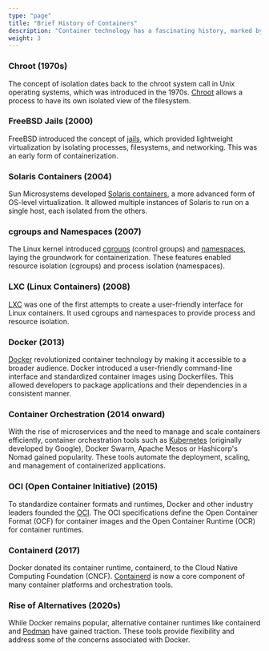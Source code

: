 ```yaml
---
type: "page"
title: "Brief History of Containers"
description: "Container technology has a fascinating history, marked by innovations that have transformed how applications are developed, deployed, and managed."
weight: 3
---
```


### Chroot (1970s)
The concept of isolation dates back to the chroot system call in Unix operating systems, which was introduced in the 1970s. [Chroot](https://en.wikipedia.org/wiki/Chroot) allows a process to have its own isolated view of the filesystem.

### FreeBSD Jails (2000)
FreeBSD introduced the concept of [jails](https://en.wikipedia.org/wiki/FreeBSD_jail), which provided lightweight virtualization by isolating processes, filesystems, and networking. This was an early form of containerization.

### Solaris Containers (2004)
Sun Microsystems developed [Solaris containers](https://en.wikipedia.org/wiki/Solaris_Containers), a more advanced form of OS-level virtualization. It allowed multiple instances of Solaris to run on a single host, each isolated from the others.

### cgroups and Namespaces (2007)
The Linux kernel introduced [cgroups](https://docs.kernel.org/admin-guide/cgroup-v1/cgroups.html) (control groups) and [namespaces](https://man7.org/linux/man-pages/man7/namespaces.7.html), laying the groundwork for containerization. These features enabled resource isolation (cgroups) and process isolation (namespaces).

### LXC (Linux Containers) (2008)
[LXC](https://linuxcontainers.org/lxc/introduction/) was one of the first attempts to create a user-friendly interface for Linux containers. It used cgroups and namespaces to provide process and resource isolation.

### Docker (2013)
[Docker](https://docs.docker.com/get-started/docker-overview/) revolutionized container technology by making it accessible to a broader audience. Docker introduced a user-friendly command-line interface and standardized container images using Dockerfiles. This allowed developers to package applications and their dependencies in a consistent manner.

### Container Orchestration (2014 onward)
With the rise of microservices and the need to manage and scale containers efficiently, container orchestration tools such as [Kubernetes](https://kubernetes.io/docs/concepts/overview/) (originally developed by Google), Docker Swarm, Apache Mesos or Hashicorp's Nomad gained popularity. These tools automate the deployment, scaling, and management of containerized applications.

### OCI (Open Container Initiative) (2015)
To standardize container formats and runtimes, Docker and other industry leaders founded the [OCI](https://opencontainers.org/). The OCI specifications define the Open Container Format (OCF) for container images and the Open Container Runtime (OCR) for container runtimes.

### Containerd (2017)
Docker donated its container runtime, containerd, to the Cloud Native Computing Foundation (CNCF). [Containerd](https://containerd.io/) is now a core component of many container platforms and orchestration tools.

### Rise of Alternatives (2020s)
While Docker remains popular, alternative container runtimes like containerd and [Podman](https://podman.io/) have gained traction. These tools provide flexibility and address some of the concerns associated with Docker.

